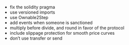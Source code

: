 * fix the solidity pragma
* use versioned imports
* use Ownable2Step
* add events when someone is sanctioned
* multiply before divide, and round in favor of the protocol
* include slippage protection for smooth price curves
* don’t use transfer or send
